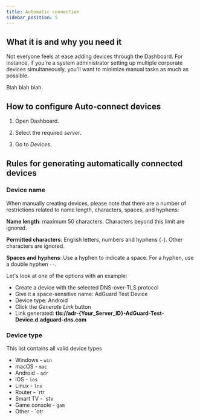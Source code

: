 ```yaml
---
title: Automatic connection
sidebar_position: 5
---
```


## What it is and why you need it

Not everyone feels at ease adding devices through the Dashboard. For instance, if you're a system administrator setting up multiple corporate devices simultaneously, you'll want to minimize manual tasks as much as possible.

Blah blah blah.

## How to configure Auto-connect devices

1. Open Dashboard.

1. Select the required *server*.

1. Go to *Devices*.

## Rules for generating automatically connected devices

### Device name

When manually creating devices, please note that there are a number of restrictions related to name length, characters, spaces, and hyphens:

**Name length**: maximum 50 characters. Characters beyond this limit are ignored.

**Permitted characters**: English letters, numbers and hyphens (`-`). Other characters are ignored.

**Spaces and hyphens**: Use a hyphen to indicate a space. For a hyphen, use a double hyphen `--`.

Let's look at one of the options with an example:

- Create a device with the selected DNS-over-TLS protocol
- Give it a space-sensitive name: AdGuard Test Device
- Device type: Android
- Click the *Generate Link* button
- Link generated: **tls://adr-{Your_Server_ID}-AdGuard-Test-Device.d.adguard-dns.com**

### Device type

This list contains all valid device types

- Windows - `win`
- macOS - `mac`
- Android - `adr`
- iOS - `ios`
- Linux - `lnx`
- Router - `rtr
- Smart TV - `stv
- Game console - `gam`
- Other - `otr
